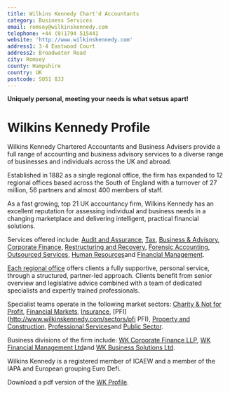 ```yaml
---
title: Wilkins Kennedy Chart'd Accountants
category: Business Services
email: romsey@wilkinskennedy.com
telephone: +44 (0)1794 515441
website: 'http://www.wilkinskennedy.com'
address1: 3-4 Eastwood Court
address2: Broadwater Road
city: Romsey
county: Hampshire
country: UK
postcode: SO51 8JJ
---
```

**Uniquely personal, meeting your needs is what setsus apart!**

# Wilkins Kennedy Profile

Wilkins Kennedy Chartered Accountants and Business Advisers provide a full range of accounting and business advisory services to a diverse range of businesses and individuals across the UK and abroad.

Established in 1882 as a single regional office, the firm has expanded to 12 regional offices based across the South of England with a turnover of 27 million, 56 partners and almost 400 members of staff.

As a fast growing, top 21 UK accountancy firm, Wilkins Kennedy has an excellent reputation for assessing individual and business needs in a changing marketplace and delivering intelligent, practical financial solutions.

Services offered include: [Audit and Assurance](http://www.wilkinskennedy.com/services/audit-assurance), [Tax](http://www.wilkinskennedy.com/services/tax), [Business & Advisory](http://www.wilkinskennedy.com/services/business-advisory), [Corporate Finance](http://www.wilkinskennedy.com/services/corporate-finance), [Restructuring and Recovery](http://www.wilkinskennedy.com/services/wk-restructuring-recovery), [Forensic Accounting](http://www.wilkinskennedy.com/services/forensic-accounting), [Outsourced Services](http://www.wilkinskennedy.com/services/outsourced-services), [Human Resources](http://www.wilkinskennedy.com/services/human-resources)and [Financial Management](http://www.wilkinskennedy.com/services/financial-management).

[Each regional office](http://www.wilkinskennedy.com/offices) offers clients a fully supportive, personal service, through a structured, partner-led approach. Clients benefit from senior overview and legislative advice combined with a team of dedicated specialists and expertly trained professionals.

Specialist teams operate in the following market sectors: [Charity & Not for Profit](http://www.wilkinskennedy.com/sectors/charity-not-for-profit), [Financial Markets](http://www.wilkinskennedy.com/sectors/financial-markets), [Insurance](http://www.wilkinskennedy.com/sectors/insurance-services), [PFI](http://www.wilkinskennedy.com/sectors/pfi PFI), [Property and Construction](http://www.wilkinskennedy.com/sectors/property-construction), [Professional Services](http://www.wilkinskennedy.com/sectors/professional-services)and [Public Sector](http://www.wilkinskennedy.com/sectors/public-sector).

Business divisions of the firm include: [WK Corporate Finance LLP](http://www.wilkinskennedy.com/services/corporate-finance), [WK Financial Management Ltd](http://www.wilkinskennedy.com/services/financial-management)and [WK Business Solutions Ltd](http://www.wilkinskennedy.com/services/business-advisory).

Wilkins Kennedy is a registered member of ICAEW and a member of the IAPA and European grouping Euro Defi.

Download a pdf version of the [WK Profile](http://www.wilkinskennedy.com/about/38665%20WK%20profile%20inserts%20aw.pdf).
